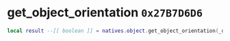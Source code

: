 # get_object_orientation `0x27B7D6D6`

```lua
local result --[[ boolean ]] = natives.object.get_object_orientation(_object --[[ integer ]], _rotation --[[ vector3 ]])
```